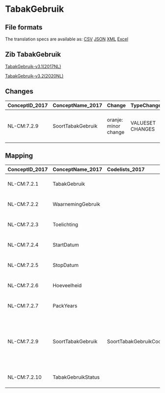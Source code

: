 # TabakGebruik
## File formats

The translation specs are available as: 
[CSV](../csv/TabakGebruik.csv) [JSON](../json/TabakGebruik.json) [XML](../xml/TabakGebruik.xml) [Excel](../excel/TabakGebruik.xlsx)



## Zib TabakGebruik

[TabakGebruik-v3.1(2017NL)](https://zibs.nl/wiki/TabakGebruik-v3.1(2017NL))

[TabakGebruik-v3.2(2020NL)](https://zibs.nl/wiki/TabakGebruik-v3.2(2020NL))









## Changes

| ConceptID_2017   | ConceptName_2017   | Change               | TypeChange       | Impact_heen   | TRANSLATIE_spec_heen                  | Impact_terug   | TRANSLATIE_spec_terug                 | Omschrijving                                                                                                              |
|:-----------------|:-------------------|:---------------------|:-----------------|:--------------|:--------------------------------------|:---------------|:--------------------------------------|:--------------------------------------------------------------------------------------------------------------------------|
| NL-CM:7.2.9      | SoortTabakGebruik  | oranje: minor change | VALUESET CHANGES | Low           | valuesets 2017 -> valueset 2020 regel | Medium         | valuesets 2017 <- valueset 2020 regel | Kauwtabak (81703003) als Snuiftabak (228494002 ) als E-sigaret (722499006) zijn toegevoegd aan SoortTabakGebruikCodelijst |

## Mapping

| ConceptID_2017   | ConceptName_2017   | Codelists_2017             | Change                  | ConceptID_2020   | ConceptName_2020   | Codelists_2020             | Bits                        | Omschrijving                                                                                                              | TypeChange       | Impact_heen   | TRANSLATIE_spec_heen                  | Impact_terug   | TRANSLATIE_spec_terug                 |
|:-----------------|:-------------------|:---------------------------|:------------------------|:-----------------|:-------------------|:---------------------------|:----------------------------|:--------------------------------------------------------------------------------------------------------------------------|:-----------------|:--------------|:--------------------------------------|:---------------|:--------------------------------------|
| NL-CM:7.2.1      | TabakGebruik       |                            | groen: geen wijzigingen | NL-CM:7.2.1      | TabakGebruik       |                            |                             |                                                                                                                           | NO CHANGE        |               |                                       |                |                                       |
| NL-CM:7.2.2      | WaarnemingGebruik  |                            | groen: geen wijzigingen | NL-CM:7.2.2      | WaarnemingGebruik  |                            |                             |                                                                                                                           | NO CHANGE        |               |                                       |                |                                       |
| NL-CM:7.2.3      | Toelichting        |                            | groen: geen wijzigingen | NL-CM:7.2.3      | Toelichting        |                            |                             |                                                                                                                           | NO CHANGE        |               |                                       |                |                                       |
| NL-CM:7.2.4      | StartDatum         |                            | groen: geen wijzigingen | NL-CM:7.2.4      | StartDatum         |                            |                             |                                                                                                                           | NO CHANGE        |               |                                       |                |                                       |
| NL-CM:7.2.5      | StopDatum          |                            | groen: geen wijzigingen | NL-CM:7.2.5      | StopDatum          |                            |                             |                                                                                                                           | NO CHANGE        |               |                                       |                |                                       |
| NL-CM:7.2.6      | Hoeveelheid        |                            | groen: geen wijzigingen | NL-CM:7.2.6      | Hoeveelheid        |                            |                             |                                                                                                                           | NO CHANGE        |               |                                       |                |                                       |
| NL-CM:7.2.7      | PackYears          |                            | groen: geen wijzigingen | NL-CM:7.2.7      | PackYears          |                            |                             |                                                                                                                           | NO CHANGE        |               |                                       |                |                                       |
| NL-CM:7.2.9      | SoortTabakGebruik  | SoortTabakGebruikCodelijst | oranje: minor change    | NL-CM:7.2.9      | SoortTabakGebruik  | SoortTabakGebruikCodelijst | ZIB-770 ; ZIB-716 ; ZIB-811 | Kauwtabak (81703003) als Snuiftabak (228494002 ) als E-sigaret (722499006) zijn toegevoegd aan SoortTabakGebruikCodelijst | VALUESET CHANGES | Low           | valuesets 2017 -> valueset 2020 regel | Medium         | valuesets 2017 <- valueset 2020 regel |
| NL-CM:7.2.10     | TabakGebruikStatus |                            | groen: geen wijzigingen | NL-CM:7.2.10     | TabakGebruikStatus |                            |                             |                                                                                                                           | NO CHANGE        |               |                                       |                |                                       |

